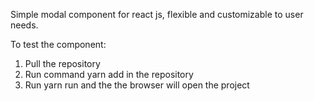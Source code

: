 Simple modal component for react js, flexible and customizable to user needs.

To test the component:
  1. Pull the repository
  2. Run command yarn add in the repository
  3. Run yarn run and the the browser will open the project
